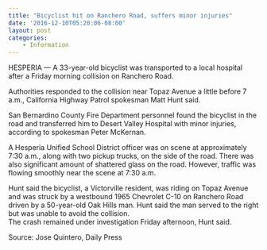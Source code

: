 ```yaml
---
title: "Bicyclist hit on Ranchero Road, suffers minor injuries"
date: '2016-12-10T05:20:06-08:00'
layout: post
categories:
    - Information
---
```


HESPERIA — A 33-year-old bicyclist was transported to a local hospital after a Friday morning collision on Ranchero Road.

Authorities responded to the collision near Topaz Avenue a little before 7 a.m., California Highway Patrol spokesman Matt Hunt said.

San Bernardino County Fire Department personnel found the bicyclist in the road and transferred him to Desert Valley Hospital with minor injuries, according to spokesman Peter McKernan.

A Hesperia Unified School District officer was on scene at approximately 7:30 a.m., along with two pickup trucks, on the side of the road. There was also significant amount of shattered glass on the road. However, traffic was flowing smoothly near the scene at 7:30 a.m.

Hunt said the bicyclist, a Victorville resident, was riding on Topaz Avenue and was struck by a westbound 1965 Chevrolet C-10 on Ranchero Road driven by a 50-year-old Oak Hills man. Hunt said the man served to the right but was unable to avoid the collision.  
The crash remained under investigation Friday afternoon, Hunt said.

Source: Jose Quintero, Daily Press